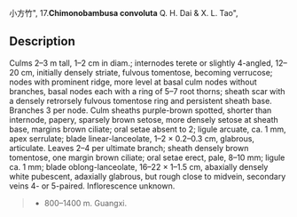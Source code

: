 小方竹",
17.**Chimonobambusa convoluta** Q. H. Dai & X. L. Tao",

## Description
Culms 2–3 m tall, 1–2 cm in diam.; internodes terete or slightly 4-angled, 12–20 cm, initially densely striate, fulvous tomentose, becoming verrucose; nodes with prominent ridge, more level at basal culm nodes without branches, basal nodes each with a ring of 5–7 root thorns; sheath scar with a densely retrorsely fulvous tomentose ring and persistent sheath base. Branches 3 per node. Culm sheaths purple-brown spotted, shorter than internode, papery, sparsely brown setose, more densely setose at sheath base, margins brown ciliate; oral setae absent to 2; ligule arcuate, ca. 1 mm, apex serrulate; blade linear-lanceolate, 1–2 × 0.2–0.3 cm, glabrous, articulate. Leaves 2–4 per ultimate branch; sheath densely brown tomentose, one margin brown ciliate; oral setae erect, pale, 8–10 mm; ligule ca. 1 mm; blade oblong-lanceolate, 16–22 × 1–1.5 cm, abaxially densely white pubescent, adaxially glabrous, but rough close to midvein, secondary veins 4- or 5-paired. Inflorescence unknown.

> * 800–1400 m. Guangxi.
